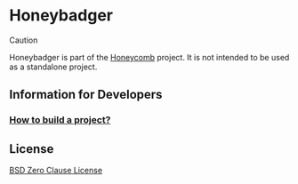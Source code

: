 # Honeybadger

> [!CAUTION]
> Honeybadger is part of the [Honeycomb](https://github.com/HoneycombSystem) project. It is not intended to be used as a standalone project.

## Information for Developers

### [How to build a project?](BUILDING.md)

## License
[BSD Zero Clause License](https://choosealicense.com/licenses/0bsd/)
